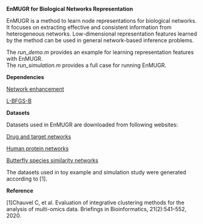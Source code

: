 **EnMUGR for Biological Networks Representation**

EnMUGR is a method to learn node representations for biological networks. It focuses on extracting effective and consistent information from heterogeneous networks. Low-dimensional representation features learned by the method can be used in general network-based inference problems.

The _run_demo.m_ provides an example for learning representation features with EnMUGR.  
The _run_simulation.m_ provides a full case for running EnMUGR.

**Dependencies**

[Network enhancement](http://snap.stanford.edu/ne/)

[L-BFGS-B](https://www.mathworks.com/matlabcentral/fileexchange/35104-lbfgsb--l-bfgs-b--mex-wrapper)

**Datasets**

Datasets used in EnMUGR are downloaded from following websites:

[Drug and target networks](https://github.com/luoyunan/DTINet)

[Human protein networks](http://cb.csail.mit.edu/cb/mashup/)

[Butterfly species similarity networks](http://snap.stanford.edu/ne/)

The datasets used in toy example and simulation study were generated according to [1].

**Reference**

[1]Chauvel C, et al. Evaluation of integrative clustering methods for the analysis of multi-omics data. Briefings in Bioinformatics, 21(2):541–552, 2020.
